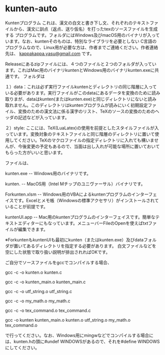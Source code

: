 # kunten-auto
Kuntenプログラム
これは、漢文の白文と書き下し文、それぞれのテキストファイルから、漢文に訓点（返点、送り仮名）を打ったtexのソースファイルを生成する
プログラムです。フォルダにはWindows及びmacOS用のバイナリが入っています。なお、kuntenそのものは、特別なライブラリを必要としない
C言語のプログラムなので、Linux用が必要な方は、作者までご連絡ください。作者連絡先は、
kappakappa.yasu@gmail.com です。

Releaseにあるzipファイルには、４つのファイルと２つのフォルダが入っています。これはMac用のバイナリkuntenとWindows用のバイナリkunten.exeに共通です。
フォルダは

１）data：これは必ず実行ファイルkuntenとディレクトリの同じ階層に入っている必要があります。実行ファイルがこのdataにあるデータを変換のために読み取りまが、dataはkunten(またはkunten.exe)と同じディレクトリにないと読み取れません。このディレクトリはkuntenプログラムが読みにいく初期設定ファイル、変換のための漢文法に係る漢字のリスト、TeXのソースの変換のためのヘッダの記述などが入っています。

２）style: ここには、TeX(LuaLatex)の使用を前提としたスタイルファイルが入っています。変換対象のテキストファイルと同じ階層のディレクトリに置いて使用してください。TeXのマクロファイルの指定ディレクトリに入れても構いませんが、今後変更の予定もあるので、当面は出し入れが可能な場所に置いておいてもらった方がいいと思います。

ファイルは、

kunten.exe -- Windows用のバイナリです。

kunten.       -- MacOS用（Intel Mチップのユニヴァーサル）バイナリです。

Forkunten.xlsm -- Windows用のVBAによるkuntenプログラムのインターフェイスです。Excelとメモ帳（Windowsの標準アクセサリ）がインストールされていることが前提です。

kuntenUI.app -- Mac用のkuntenプログラムのインターフェイスです。簡単なテキストエディターにもなっています。メニューバーFileのOpenを使えばtxtファイルが編集できます。

※ForkuntenもkuntenUIも最初にkunten（またはkunten.exe）及びdataフォルダが置いてあるディレクトリを指定する必要があります。
 白文ファイルなどを空にした状態で取り扱い説明が排出されればOKです。

ご自分でソースファイルをgccでコンパイルする場合、

gcc -c -o kunten.o kunten.c

gcc -c -o kunten_main.o kunten_main.c

gcc -c -o utf_string.o utf_string.c

gcc -c -o my_math.o my_math.c

gcc -c -o tex_command.o tex_command.c

gcc -o kunten kunten_main.o kunten.o utf_string.o my_math.o tex_command.o

で行ってください。なお、Windows用にmingwなどでコンパイルする場合には、kunten.hの頭に#undef WINDOWSがあるので、それを#define WINDOWSにしてください。


